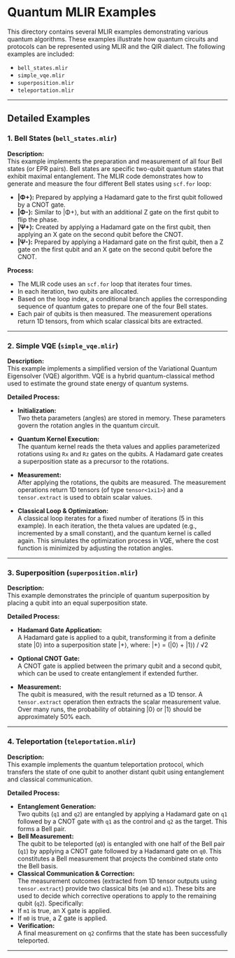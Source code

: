 # Quantum MLIR Examples

This directory contains several MLIR examples demonstrating various quantum algorithms. These examples illustrate how quantum circuits and protocols can be represented using MLIR and the QIR dialect. The following examples are included:

- `bell_states.mlir`
- `simple_vqe.mlir`
- `superposition.mlir`
- `teleportation.mlir`

---

## Detailed Examples

### 1. Bell States (`bell_states.mlir`)
**Description:**  
This example implements the preparation and measurement of all four Bell states (or EPR pairs). Bell states are specific two-qubit quantum states that exhibit maximal entanglement. The MLIR code demonstrates how to generate and measure the four different Bell states using `scf.for` loop:

- **|Φ+⟩:** Prepared by applying a Hadamard gate to the first qubit followed by a CNOT gate.
- **|Φ-⟩:** Similar to |Φ+⟩, but with an additional Z gate on the first qubit to flip the phase.
- **|Ψ+⟩:** Created by applying a Hadamard gate on the first qubit, then applying an X gate on the second qubit before the CNOT.
- **|Ψ-⟩:** Prepared by applying a Hadamard gate on the first qubit, then a Z gate on the first qubit and an X gate on the second qubit before the CNOT.

**Process:**  
- The MLIR code uses an `scf.for` loop that iterates four times.
- In each iteration, two qubits are allocated.
- Based on the loop index, a conditional branch applies the corresponding sequence of quantum gates to prepare one of the four Bell states.
- Each pair of qubits is then measured. The measurement operations return 1D tensors, from which scalar classical bits are extracted.

---

### 2. Simple VQE (`simple_vqe.mlir`)
**Description:**  
This example implements a simplified version of the Variational Quantum Eigensolver (VQE) algorithm. VQE is a hybrid quantum-classical method used to estimate the ground state energy of quantum systems.
  
**Detailed Process:**
- **Initialization:**  
  Two theta parameters (angles) are stored in memory. These parameters govern the rotation angles in the quantum circuit.
  
- **Quantum Kernel Execution:**  
  The quantum kernel reads the theta values and applies parameterized rotations using `Rx` and `Rz` gates on the qubits. A Hadamard gate creates a superposition state as a precursor to the rotations.
  
- **Measurement:**  
  After applying the rotations, the qubits are measured. The measurement operations return 1D tensors (of type `tensor<1xi1>`) and a `tensor.extract` is used to obtain scalar values.
  
- **Classical Loop & Optimization:**  
  A classical loop iterates for a fixed number of iterations (5 in this example). In each iteration, the theta values are updated (e.g., incremented by a small constant), and the quantum kernel is called again. This simulates the optimization process in VQE, where the cost function is minimized by adjusting the rotation angles.

---

### 3. Superposition (`superposition.mlir`)
**Description:**  
This example demonstrates the principle of quantum superposition by placing a qubit into an equal superposition state. 

**Detailed Process:**
- **Hadamard Gate Application:**  
  A Hadamard gate is applied to a qubit, transforming it from a definite state |0⟩ into a superposition state |+⟩, where:
|+⟩ = (|0⟩ + |1⟩) / √2

- **Optional CNOT Gate:**  
A CNOT gate is applied between the primary qubit and a second qubit, which can be used to create entanglement if extended further.
- **Measurement:**  
The qubit is measured, with the result returned as a 1D tensor. A `tensor.extract` operation then extracts the scalar measurement value. Over many runs, the probability of obtaining |0⟩ or |1⟩ should be approximately 50% each.

---

### 4. Teleportation (`teleportation.mlir`)
**Description:**  
This example implements the quantum teleportation protocol, which transfers the state of one qubit to another distant qubit using entanglement and classical communication.

**Detailed Process:**
- **Entanglement Generation:**  
Two qubits (`q1` and `q2`) are entangled by applying a Hadamard gate on `q1` followed by a CNOT gate with `q1` as the control and `q2` as the target. This forms a Bell pair.
- **Bell Measurement:**  
The qubit to be teleported (`q0`) is entangled with one half of the Bell pair (`q1`) by applying a CNOT gate followed by a Hadamard gate on `q0`. This constitutes a Bell measurement that projects the combined state onto the Bell basis.
- **Classical Communication & Correction:**  
The measurement outcomes (extracted from 1D tensor outputs using `tensor.extract`) provide two classical bits (`m0` and `m1`). These bits are used to decide which corrective operations to apply to the remaining qubit (`q2`). Specifically:
- If `m1` is true, an X gate is applied.
- If `m0` is true, a Z gate is applied.
- **Verification:**  
A final measurement on `q2` confirms that the state has been successfully teleported.

---


